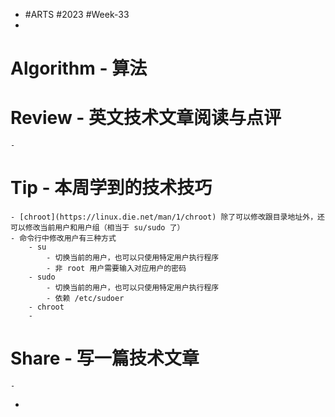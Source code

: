 - #ARTS #2023 #Week-33
-
# Algorithm - 算法
# Review - 英文技术文章阅读与点评
	-
# Tip - 本周学到的技术技巧
	- [chroot](https://linux.die.net/man/1/chroot) 除了可以修改跟目录地址外，还可以修改当前用户和用户组（相当于 su/sudo 了）
	- 命令行中修改用户有三种方式
		- su
			- 切换当前的用户，也可以只使用特定用户执行程序
			- 非 root 用户需要输入对应用户的密码
		- sudo
			- 切换当前的用户，也可以只使用特定用户执行程序
			- 依赖 /etc/sudoer
		- chroot
		-
# Share - 写一篇技术文章
	-
-